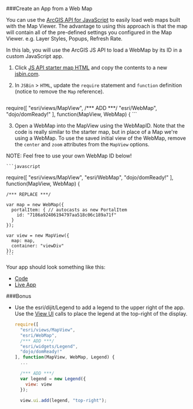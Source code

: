 ###Create an App from a Web Map

You can use the [ArcGIS API for JavaScript](https://developers.arcgis.com/javascript/) to easily load web maps built with the Map Viewer. The advantage to using this approach is that the map will contain all of the pre-defined settings you configured in the Map Viewer. e.g. Layer Styles, Popups, Refresh Rate.

In this lab, you will use the ArcGIS JS API to load a WebMap by its ID in a custom JavaScript app. 

1. Click [JS API starter map HTML](../../jsapi/create_starter_map/index.html) and copy the contents to a new [jsbin.com](http://jsbin.com).

2. In `JSBin` > `HTML`, update the `require` statement and `function` definition (notice to remove the `Map` reference).

	```javascript
  require([
    "esri/views/MapView",
    /*** ADD ***/
    "esri/WebMap",
    "dojo/domReady!"
  ], function(MapView, WebMap) {
	```

3. Open a WebMap into the MapView using the WebMapID. Note that the code is really similar to the starter map, but in place of a Map we're using a WebMap. To use the saved initial view of the WebMap, remove the `center` and `zoom` attributes from the `MapView` options.
	
  NOTE: Feel free to use your own WebMap ID below!

	```javascript
  require([
    "esri/views/MapView",
    "esri/WebMap",
    "dojo/domReady!"
  ], function(MapView, WebMap) {

    /*** REPLACE ***/

    var map = new WebMap({
      portalItem: { // autocasts as new PortalItem
        id: "7186a92406194797aa518c06c189a71f"
      }
    });

    var view = new MapView({
      map: map,
      container: "viewDiv"
    });
	```

Your app should look something like this:
 * [Code](index.html)
 * [Live App](http://jofraley.github.io/Hacking_JavaScript/labs/webmap_apps/create_jsapi_app/index.html)

###Bonus
* Use the esri/dijit/Legend to add a legend to the upper right of the app. Use the [View UI](https://developers.arcgis.com/javascript/latest/guide/view-ui/index.html) calls to place the legend at the top-right of the display.

  ```javascript
  require([
    "esri/views/MapView",
    "esri/WebMap",
    /*** ADD ***/
    "esri/widgets/Legend",
    "dojo/domReady!"
  ], function(MapView, WebMap, Legend) {
    ...

    /*** ADD ***/
    var legend = new Legend({
      view: view
    });

    view.ui.add(legend, "top-right");
  ```
